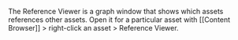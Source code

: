 The Reference Viewer is a graph window that shows which assets references other assets.
Open it for a particular asset with [[Content Browser]] > right-click an asset > Reference Viewer.
